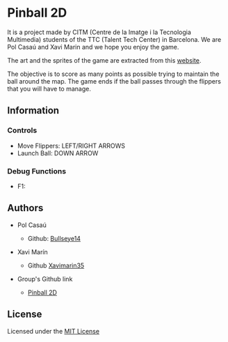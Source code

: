 # Pinball 2D
It is a project made by CITM (Centre de la Imatge i la Tecnologia Multimedia) students of the TTC (Talent Tech Center) in Barcelona. We are Pol Casaú and Xavi Marin and we hope you enjoy the game.

The art and the sprites of the game are extracted from this [website](https://www.classicgame.com/game/Metal+Pinball). 

The objective is to score as many points as possible trying to maintain the ball around the map. The game ends if the ball passes through the flippers that you will have to manage.

## Information
### Controls
- Move Flippers: LEFT/RIGHT ARROWS
- Launch Ball: DOWN ARROW

### Debug Functions
- F1:


## Authors
* Pol Casaú
  - Github: [Bullseye14](https://github.com/Bullseye14)
  
* Xavi Marín
  - Github [Xavimarin35](https://github.com/xavimarin35)
  
* Group's Github link
  - [Pinball 2D](https://github.com/xavimarin35/Pinball2D_Physics)
  

## License

Licensed under the [MIT License](LICENSE)
